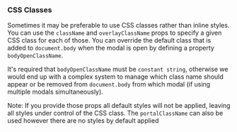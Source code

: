 ### CSS Classes

Sometimes it may be preferable to use CSS classes rather than inline styles.  You can use the `className` and `overlayClassName` props to specify a given CSS class for each of those.
You can override the default class that is added to `document.body` when the modal is open by defining a property `bodyOpenClassName`.

It's required that `bodyOpenClassName` must be `constant string`, otherwise we would end up with a complex system to manage which class name
should appear or be removed from `document.body` from which modal (if using multiple modals simultaneously).

Note: If you provide those props all default styles will not be applied, leaving all styles under control of the CSS class.
The `portalClassName` can also be used however there are no styles by default applied
